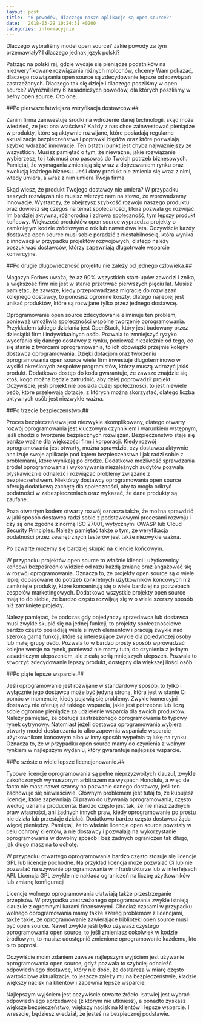 ```yaml
---
layout: post
title:  "6 powodów, dlaczego nasze aplikacje są open source?"
date:   2018-03-29 10:24:51 +0200
categories: informacyjnie
---
```


Dlaczego wybraliśmy model open source? Jakie powody za tym przemawiały? I dlaczego jednak język polski?

Patrząc na polski raj, gdzie wydaje się pieniądze podatników na niezweryfikowane rozwiązania różnych molochów, chcemy Wam pokazać, dlaczego rozwiązania open source są zdecydowanie lepsze od rozwiązań zastrzeżonych. Dlaczego tak się dzieje i dlaczego poszliśmy w open source? Wyróżniliśmy 6 zasadniczych powodów, dla których poszliśmy w pełny open source. Oto one.

##Po pierwsze łatwiejsza weryfikacja dostawców.##

Zanim firma zainwestuje środki na wdrożenie danej technologii, skąd może wiedzieć, że jest ona właściwa? Każdy z nas chce zainwestować pieniądze w produkty, które są aktywnie rozwijane, które posiadają regularne aktualizacje bezpieczeństwa i poprawki błędów oraz które pozwalają szybko wdrażać innowacje. Ten ostatni punkt jest chyba najważniejszy ze wszystkich. Musisz pamiętać o tym, że nieważne, jakie rozwiązanie wybierzesz, to i tak musi ono pasować do Twoich potrzeb biznesowych. Pamiętaj, że wymagania zmieniają się wraz z dojrzewaniem rynku oraz ewolucją każdego biznesu. Jeśli dany produkt nie zmienia się wraz z nimi, wtedy umiera, a wraz z nim umiera Twoja firma.

Skąd wiesz, że produkt Twojego dostawcy nie umiera? W przypadku naszych rozwiązań nie musisz wierzyć nam na słowo, że wprowadzamy innowacje. Wystarczy, że obejrzysz szybkość rozwoju naszego produktu oraz dowiesz się czegoś na temat społeczności, która pozwala go rozwijać. Im bardziej aktywna, różnorodna i zdrowa społeczność, tym lepszy produkt końcowy. Większość produktów open source wyprzedza projekty o zamkniętym kodzie źródłowym o rok lub nawet dwa lata. Oczywiście każdy dostawca open source musi sobie poradzić z niestabilnością, która wynika z innowacji w przypadku projektów rozwojowych, dlatego należy poszukiwać dostawców, którzy zapewniają długotrwałe wsparcie komercyjne.

##Po drugie długowieczność projektu nie zależy od jednego człowieka.##

Magazyn Forbes uważa, że aż 90% wszystkich start-upów zawodzi i znika, a większość firm nie jest w stanie przetrwać pierwszych pięciu lat. Musisz pamiętać, że zawsze, kiedy przeprowadzasz migrację do rozwiązań kolejnego dostawcy, to ponosisz ogromne koszty, dlatego najlepiej jest unikać produktów, które są rozwijane tylko przez jednego dostawcę. 

Oprogramowanie open source zdecydowanie eliminuje ten problem, ponieważ umożliwia społeczności wspólne tworzenie oprogramowania. Przykładem takiego działania jest OpenStack, który jest budowany przez dziesiątki firm i indywidualnych osób. Pozwala to zmniejszyć ryzyko wycofania się danego dostawcy z rynku, ponieważ niezależnie od tego, co się stanie z twórcami oprogramowania, to ich obowiązki przejmie kolejny dostawca oprogramowania. Dzięki dotacjom oraz tworzeniu oprogramowania open source wiele firm inwestuje długoterminowo w wysiłki określonych zespołów programistów, którzy muszą wdrożyć jakiś produkt. Dodatkowo dostęp do kodu gwarantuje, że zawsze znajdzie się ktoś, kogo można będzie zatrudnić, aby dalej poprowadził projekt. Oczywiście, jeśli projekt nie posiada dużej społeczności, to jest niewiele osób, które przelewają dotacje, z których można skorzystać, dlatego liczba aktywnych osób jest niezwykle ważna.

##Po trzecie bezpieczeństwo.##

Proces bezpieczeństwa jest niezwykle skomplikowany, dlatego otwarty rozwój oprogramowania jest kluczowym czynnikiem i warunkiem wstępnym, jeśli chodzi o tworzenie bezpiecznych rozwiązań. Bezpieczeństwo staje się bardzo ważne dla większości firm i korporacji. Kiedy rozwój oprogramowania jest otwarty, można sprawdzić, czy dostawca aktywnie analizuje swoje aplikacje pod kątem bezpieczeństwa i jak radzi sobie z problemami, które wynikają po drodze. Dodatkowo możliwość sprawdzania źródeł oprogramowania i wykonywania niezależnych audytów pozwala błyskawicznie odnaleźć i rozwiązać problemy związane z bezpieczeństwem. Niektórzy dostawcy oprogramowania open source oferują dodatkową zachętę dla społeczności, aby ta mogła odkryć podatności w zabezpieczeniach oraz wykazać, że dane produkty są zaufane.

Poza otwartym kodem otwarty rozwój oznacza także, że można sprawdzić w jaki sposób dostawca radzi sobie z podstawowymi procesami rozwoju i czy są one zgodne z normą ISO 27001, wytycznymi OWASP lub Cloud Security Principles. Należy pamiętać także o tym, że weryfikacja podatności przez zewnętrznych testerów jest także niezwykle ważna.

Po czwarte możemy się bardziej skupić na kliencie końcowym.

W przypadku projektów open source to właśnie klienci i użytkownicy końcowi bezpośrednio widzieć od razu każdą zmianę oraz angażować się w rozwój oprogramowania. Oznacza to, że projekty open source są o wiele lepiej dopasowane do potrzeb konkretnych użytkowników końcowych niż zamknięte produkty, które koncentrują się o wiele bardziej na potrzebach zespołów marketingowych. Dodatkowo wszystkie projekty open source mają to do siebie, że bardzo często rozwijają się w o wiele szerszy sposób niż zamknięte projekty.

Należy pamiętać, że podczas gdy pojedynczy sprzedawca lub dostawca musi zwykle skupić się na jednej funkcji, to projekty społecznościowe  bardzo często posiadają wiele silnych elementów i pracują zwykle nad szeroką gamą funkcji, które są interesujące zwykle dla pojedynczej osoby lub małej grupy osób. Pozwala to w bardzo prosty sposób wprowadzać kolejne wersje na rynek, ponieważ nie mamy tutaj do czynienia z jednym zasadniczym ulepszeniem, ale z całą serią mniejszych ulepszeń. Pozwala to stworzyć zdecydowanie lepszy produkt, dostępny dla większej ilości osób.

##Po piąte lepsze wsparcie.##

Jeśli oprogramowanie jest rozwijane w standardowy sposób, to tylko i wyłącznie jego dostawca może być jedyną stroną, która jest w stanie Ci pomóc w momencie, kiedy pojawią się problemy. Zwykle komercyjni dostawcy nie oferują aż takiego wsparcia, jakie jest potrzebne lub liczą sobie ogromne pieniądze za udzielenie wsparcia dla swoich produktów. Należy pamiętać, że obsługa zastrzeżonego oprogramowania to typowy rynek cytrynowy. Natomiast jeżeli dostawca oprogramowania wybiera otwarty model dostarczania to albo zapewnia wspaniałe wsparcie użytkownikom końcowym albo w inny sposób wypełnia tą lukę na rynku. Oznacza to, że w przypadku open source mamy do czynienia z wolnym rynkiem w najlepszym wydaniu, który gwarantuje najlepsze wsparcie.

##Po szóste o wiele lepsze licencjonowanie.##

Typowe licencje oprogramowania są pełne nieprzyzwoitych klauzul, zwykle zakończonych wymuszonym arbitrażem na wyspach Honolulu, a więc de facto nie masz nawet szansy na pozwanie danego dostawcy, jeśli ten zachowuje się niewłaściwie. Głównym problemem jest tutaj to, że kupujesz licencje, które zapewniają Ci prawo do używania oprogramowania, często według uznania producenta. Bardzo często jest tak, że nie masz żadnych praw własności, ani żadnych innych praw, kiedy oprogramowanie po prostu nie działa lub przestaje działać. Dodatkowo bardzo często dostawca żąda więcej pieniędzy. Pamiętaj, że to właśnie licencje open source powstały w celu ochrony klientów, a nie dostawcy i pozwalają na wykorzystanie oprogramowania w dowolny sposób i bez żadnych ograniczeń tak długo, jak długo masz na to ochotę.

W przypadku otwartego oprogramowania bardzo często stosuje się licencje GPL lub licencje pochodne. Na przykład licencja może pozwalać Ci lub nie pozwalać na używanie oprogramowania w infrastrukturze lub w interfejsach API. Licencja GPL zwykle nie nakłada ograniczeń na liczbę użytkowników lub zmianę konfiguracji.

Licencje wolnego oprogramowania ułatwiają także przestrzeganie przepisów. W przypadku zastrzeżonego oprogramowania zwykle istnieją klauzule z ogromnymi karami finansowymi. Chociaż czasami w przypadku wolnego oprogramowania mamy także szereg problemów z licencjami, także takie, że oprogramowanie zawierające biblioteki open source musi być open source. Nawet zwykle jeśli tylko używasz czystego oprogramowania open source, to jeśli zmieniasz cokolwiek w kodzie źródłowym, to musisz udostępnić zmienione oprogramowanie każdemu, kto o to poprosi.

Oczywiście moim zdaniem zawsze najlepszym wyjściem jest używanie oprogramowania open source, gdyż pozwala to szybciej odnaleźć odpowiedniego dostawcę, który nie dość, że dostarcza w miarę często wartościowe aktualizacje, to jeszcze zależy mu na bezpieczeństwie, kładzie większy nacisk na klientów i zapewnia lepsze wsparcie.


Najlepszym wyjściem jest oczywiście otwarte źródło. Łatwiej jest wybrać odpowiedniego sprzedawcę (z którym nie utkniesz), a ponadto zyskasz większe bezpieczeństwo, większy nacisk na klientów i lepsze wsparcie. I wreszcie, będziesz wiedział, że jesteś na bezpiecznej podstawie.
